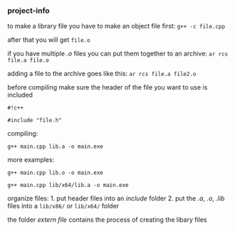 ### project-info ###

to make a library file you have to make an object file first: ```g++ -c file.cpp```



after that you will get ```file.o```



if you have multiple *.o* files you can put them together to an archive: ```ar rcs file.a file.o```



adding a file to the archive goes like this: ```ar rcs file.a file2.o```



before compiling make sure the header of the file you want to use is included

```
#!c++
	
#include "file.h"
```



compiling:

```
g++ main.cpp lib.a -o main.exe
```
	
more examples:
	
```
g++ main.cpp lib.o -o main.exe

g++ main.cpp lib/x64/lib.a -o main.exe
```



organize files:
	1. put header files into an *include* folder
	2. put the *.a*, *.o*, *.lib* files into a ```lib/x86/``` or ```lib/x64/``` folder



the folder *extern file* contains the process of creating the libary files